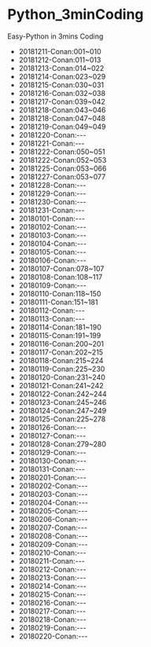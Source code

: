 # Python_3minCoding
Easy-Python in 3mins Coding

- 20181211-Conan:001~010
- 20181212-Conan:011~013
- 20181213-Conan:014~022
- 20181214-Conan:023~029
- 20181215-Conan:030~031
- 20181216-Conan:032~038
- 20181217-Conan:039~042
- 20181218-Conan:043~046
- 20181218-Conan:047~048
- 20181219-Conan:049~049
- 20181220-Conan:---
- 20181221-Conan:---
- 20181222-Conan:050~051
- 20181222-Conan:052~053
- 20181225-Conan:053~066
- 20181227-Conan:053~077
- 20181228-Conan:---
- 20181229-Conan:---
- 20181230-Conan:---
- 20181231-Conan:---
- 20180101-Conan:---
- 20180102-Conan:---
- 20180103-Conan:---
- 20180104-Conan:---
- 20180105-Conan:---
- 20180106-Conan:---
- 20180107-Conan:078~107
- 20180108-Conan:108~117
- 20180109-Conan:---
- 20180110-Conan:118~150
- 20180111-Conan:151~181
- 20180112-Conan:---
- 20180113-Conan:---
- 20180114-Conan:181~190
- 20180115-Conan:191~199
- 20180116-Conan:200~201
- 20180117-Conan:202~215
- 20180118-Conan:215~224
- 20180119-Conan:225~230
- 20180120-Conan:231~240
- 20180121-Conan:241~242
- 20180122-Conan:242~244
- 20180123-Conan:245~246
- 20180124-Conan:247~249
- 20180125-Conan:225~278
- 20180126-Conan:---
- 20180127-Conan:---
- 20180128-Conan:279~280
- 20180129-Conan:---
- 20180130-Conan:---
- 20180131-Conan:---
- 20180201-Conan:---
- 20180202-Conan:---
- 20180203-Conan:---
- 20180204-Conan:---
- 20180205-Conan:---
- 20180206-Conan:---
- 20180207-Conan:---
- 20180208-Conan:---
- 20180209-Conan:---
- 20180210-Conan:---
- 20180211-Conan:---
- 20180212-Conan:---
- 20180213-Conan:---
- 20180214-Conan:---
- 20180215-Conan:---
- 20180216-Conan:---
- 20180217-Conan:---
- 20180218-Conan:---
- 20180219-Conan:---
- 20180220-Conan:---
